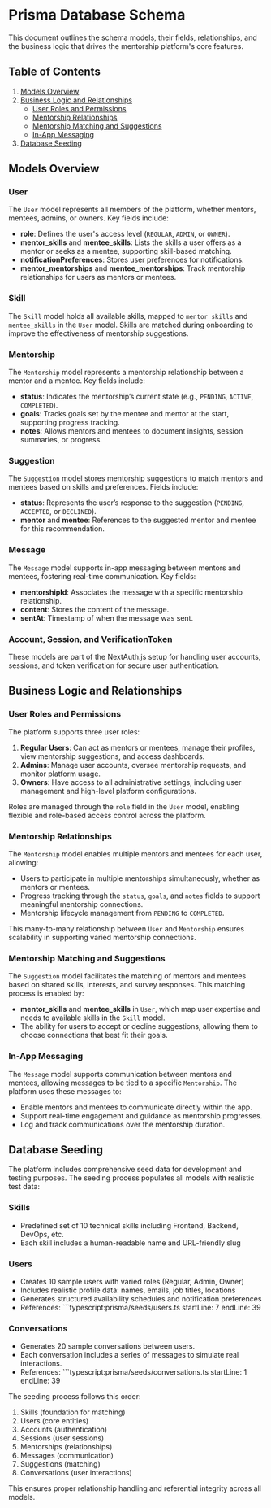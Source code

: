 # Prisma Database Schema

This document outlines the schema models, their fields, relationships, and the business logic that drives the mentorship platform's core features.

## Table of Contents
1. [Models Overview](#models-overview)
2. [Business Logic and Relationships](#business-logic-and-relationships)
   - [User Roles and Permissions](#user-roles-and-permissions)
   - [Mentorship Relationships](#mentorship-relationships)
   - [Mentorship Matching and Suggestions](#mentorship-matching-and-suggestions)
   - [In-App Messaging](#in-app-messaging)
3. [Database Seeding](#database-seeding)

## Models Overview

### User
The `User` model represents all members of the platform, whether mentors, mentees, admins, or owners. Key fields include:
- **role**: Defines the user's access level (`REGULAR`, `ADMIN`, or `OWNER`).
- **mentor_skills** and **mentee_skills**: Lists the skills a user offers as a mentor or seeks as a mentee, supporting skill-based matching.
- **notificationPreferences**: Stores user preferences for notifications.
- **mentor_mentorships** and **mentee_mentorships**: Track mentorship relationships for users as mentors or mentees.

### Skill
The `Skill` model holds all available skills, mapped to `mentor_skills` and `mentee_skills` in the `User` model. Skills are matched during onboarding to improve the effectiveness of mentorship suggestions.

### Mentorship
The `Mentorship` model represents a mentorship relationship between a mentor and a mentee. Key fields include:
- **status**: Indicates the mentorship’s current state (e.g., `PENDING`, `ACTIVE`, `COMPLETED`).
- **goals**: Tracks goals set by the mentee and mentor at the start, supporting progress tracking.
- **notes**: Allows mentors and mentees to document insights, session summaries, or progress.

### Suggestion
The `Suggestion` model stores mentorship suggestions to match mentors and mentees based on skills and preferences. Fields include:
- **status**: Represents the user’s response to the suggestion (`PENDING`, `ACCEPTED`, or `DECLINED`).
- **mentor** and **mentee**: References to the suggested mentor and mentee for this recommendation.

### Message
The `Message` model supports in-app messaging between mentors and mentees, fostering real-time communication. Key fields:
- **mentorshipId**: Associates the message with a specific mentorship relationship.
- **content**: Stores the content of the message.
- **sentAt**: Timestamp of when the message was sent.

### Account, Session, and VerificationToken
These models are part of the NextAuth.js setup for handling user accounts, sessions, and token verification for secure user authentication.

## Business Logic and Relationships

### User Roles and Permissions
The platform supports three user roles:
1. **Regular Users**: Can act as mentors or mentees, manage their profiles, view mentorship suggestions, and access dashboards.
2. **Admins**: Manage user accounts, oversee mentorship requests, and monitor platform usage.
3. **Owners**: Have access to all administrative settings, including user management and high-level platform configurations.

Roles are managed through the `role` field in the `User` model, enabling flexible and role-based access control across the platform.

### Mentorship Relationships
The `Mentorship` model enables multiple mentors and mentees for each user, allowing:
- Users to participate in multiple mentorships simultaneously, whether as mentors or mentees.
- Progress tracking through the `status`, `goals`, and `notes` fields to support meaningful mentorship connections.
- Mentorship lifecycle management from `PENDING` to `COMPLETED`.

This many-to-many relationship between `User` and `Mentorship` ensures scalability in supporting varied mentorship connections.

### Mentorship Matching and Suggestions
The `Suggestion` model facilitates the matching of mentors and mentees based on shared skills, interests, and survey responses. This matching process is enabled by:
- **mentor_skills** and **mentee_skills** in `User`, which map user expertise and needs to available skills in the `Skill` model.
- The ability for users to accept or decline suggestions, allowing them to choose connections that best fit their goals.

### In-App Messaging
The `Message` model supports communication between mentors and mentees, allowing messages to be tied to a specific `Mentorship`. The platform uses these messages to:
- Enable mentors and mentees to communicate directly within the app.
- Support real-time engagement and guidance as mentorship progresses.
- Log and track communications over the mentorship duration.

## Database Seeding

The platform includes comprehensive seed data for development and testing purposes. The seeding process populates all models with realistic test data:

### Skills
- Predefined set of 10 technical skills including Frontend, Backend, DevOps, etc.
- Each skill includes a human-readable name and URL-friendly slug

### Users
- Creates 10 sample users with varied roles (Regular, Admin, Owner)
- Includes realistic profile data: names, emails, job titles, locations
- Generates structured availability schedules and notification preferences
- References: ```typescript:prisma/seeds/users.ts
startLine: 7
endLine: 39

### Conversations
- Generates 20 sample conversations between users.
- Each conversation includes a series of messages to simulate real interactions.
- References: ```typescript:prisma/seeds/conversations.ts
startLine: 1
endLine: 39

The seeding process follows this order:
1. Skills (foundation for matching)
2. Users (core entities)
3. Accounts (authentication)
4. Sessions (user sessions)
5. Mentorships (relationships)
6. Messages (communication)
7. Suggestions (matching)
8. Conversations (user interactions)

This ensures proper relationship handling and referential integrity across all models.
